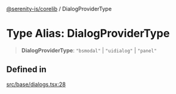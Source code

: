 [@serenity-is/corelib](../README.md) / DialogProviderType

# Type Alias: DialogProviderType

> **DialogProviderType**: `"bsmodal"` \| `"uidialog"` \| `"panel"`

## Defined in

[src/base/dialogs.tsx:28](https://github.com/serenity-is/serenity/blob/master/packages/corelib/src/base/dialogs.tsx#L28)
